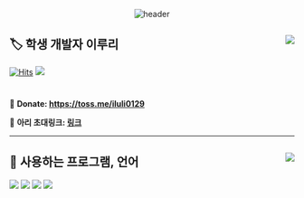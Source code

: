 <div align="center">

![header](https://capsule-render.vercel.app/api?type=waving&color=FFD98D&height=250&section=header&text=🏷️Iluli129🏷️&fontSize=90&animation=fadeIn&fontAlignY=38&descAlignY=51&descAlign=62)
  
</div>

<div>
  
  <img align="right" src="https://github-readme-stats.vercel.app/api?username=iluli129&theme=dracula"/>
  
  ## 🏷️ 학생 개발자 이루리
  
  [![Hits](https://hits.seeyoufarm.com/api/count/incr/badge.svg?url=https%3A%2F%2Fgithub.com%2Filuli129&count_bg=%23000000&title_bg=%23000000&icon=github.svg&icon_color=%23E7E7E7&title=GitHub&edge_flat=false)](https://hits.seeyoufarm.com)
  <img src="https://img.shields.io/badge/Ahri Community-5865F2?style=edge_flat-square&logo=Discord&logoColor=white"/>
  
  #
  
  💎 **Donate: https://toss.me/iluli0129**
  
  📒 **아리 초대링크: [링크](https://discord.com/api/oauth2/authorize?client_id=1005094584549904514&permissions=1262992321622&scope=bot%20applications.commands)**
  
  
</div>

---

<div>
  
  
  
  <img align="right" src="https://github-readme-stats.vercel.app/api/top-langs/?username=iluli129&theme=dracula&exclude_repo=Computer-Science-Engineering&layout=compact&langs_count=5"/>
  
  
  ## 🔨 사용하는 프로그램, 언어
  
  <img src="https://img.shields.io/badge/Visual Studio Code-007ACC?style=for-the-badge&logo=Visual Studio Code&logoColor=white"/>
  <img src="https://img.shields.io/badge/Python-3776AB?style=for-the-badge&logo=Python&logoColor=white"/>
  <img src="https://img.shields.io/badge/HTML5-E34F26?style=for-the-badge&logo=HTML5&logoColor=white"/>
  <img src="https://img.shields.io/badge/MongoDB-47A248?style=for-the-badge&logo=MongoDB&logoColor=white"/>
  
</div>

